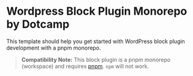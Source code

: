 # Wordpress Block Plugin Monorepo by Dotcamp

This template should help you get started with WordPress block plugin development with a pnpm monorepo.

> **Compatibility Note:**
> This block plugin is a pnpm monorepo (workspace) and requires [pnpm](https://pnpm.io/).
`npm` will not work.

